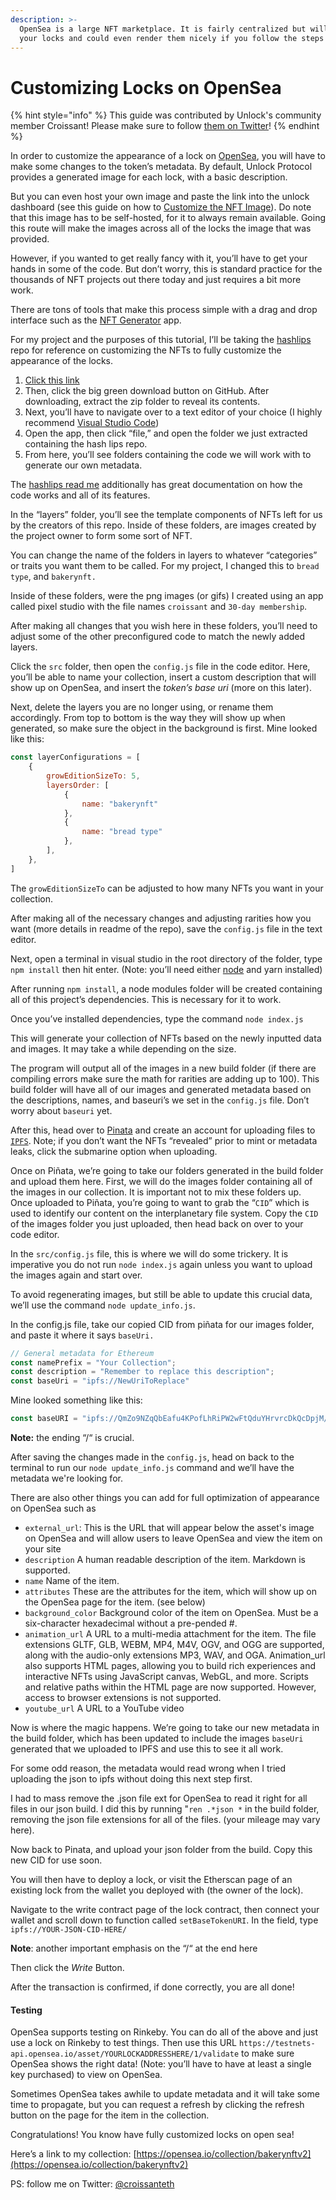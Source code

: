```yaml
---
description: >-
  OpenSea is a large NFT marketplace. It is fairly centralized but will accept
  your locks and could even render them nicely if you follow the steps below!
---
```


# Customizing Locks on OpenSea

{% hint style="info" %}
This guide was contributed by Unlock's community member Croissant! Please make sure to follow [them on Twitter](https://twitter.com/croissanteth)!
{% endhint %}

In order to customize the appearance of a lock on [OpenSea](https://opensea.io), you will have to make some changes to the token’s metadata. By default, Unlock Protocol provides a generated image for each lock, with a basic description.&#x20;

But you can even host your own image and paste the link into the unlock dashboard (see this guide on how to [Customize the NFT Image](../customizing-the-nft.md)). Do note that this image has to be self-hosted, for it to always remain available. Going this route will make the images across all of the locks the image that was provided.

However, if you wanted to get really fancy with it, you’ll have to get your hands in some of the code. But don’t worry, this is standard practice for the thousands of NFT projects out there today and just requires a bit more work.

There are tons of tools that make this process simple with a drag and drop interface such as the [NFT Generator](https://nft-generator.art/app) app.

For my project and the purposes of this tutorial, I’ll be taking the [hashlips](https://github.com/HashLips) repo for reference on customizing the NFTs to fully customize the appearance of the locks.

1. [Click this link](https://github.com/HashLips/hashlips\_art\_engine)
2. Then, click the big green download button on GitHub. After downloading, extract the zip folder to reveal its contents.
3. Next, you’ll have to navigate over to a text editor of your choice (I highly recommend [Visual Studio Code](https://code.visualstudio.com/download))
4. Open the app, then click “file,” and open the folder we just extracted containing the hash lips repo.
5. From here, you’ll see folders containing the code we will work with to generate our own metadata.

The [hashlips read me](https://github.com/HashLips/hashlips\_art\_engine/blob/main/README.md) additionally has great documentation on how the code works and all of its features.

In the “layers” folder, you’ll see the template components of NFTs left for us by the creators of this repo. Inside of these folders, are images created by the project owner to form some sort of NFT.

You can change the name of the folders in layers to whatever “categories” or traits you want them to be called. For my project, I changed this to `bread type`, and `bakerynft.`

Inside of these folders, were the png images (or gifs) I created using an app called pixel studio with the file names `croissant` and `30-day membership`.

After making all changes that you wish here in these folders, you’ll need to adjust some of the other preconfigured code to match the newly added layers.

Click the `src` folder, then open the `config.js` file in the code editor. Here, you’ll be able to name your collection, insert a custom description that will show up on OpenSea, and insert the _token’s base uri_ (more on this later).

Next, delete the layers you are no longer using, or rename them accordingly. From top to bottom is the way they will show up when generated, so make sure the object in the background is first. Mine looked like this:

```javascript
const layerConfigurations = [
    { 
        growEditionSizeTo: 5, 
        layersOrder: [
            { 
                name: "bakerynft" 
            }, 
            { 
                name: "bread type" 
            },
        ], 
    },
]
```

The `growEditionSizeTo` can be adjusted to how many NFTs you want in your collection.

After making all of the necessary changes and adjusting rarities how you want (more details in readme of the repo), save the `config.js` file in the text editor.

Next, open a terminal in visual studio in the root directory of the folder, type `npm install` then hit enter. (Note: you’ll need either [node](https://nodejs.org/en/) and yarn installed)

After running `npm install`, a node modules folder will be created containing all of this project’s dependencies. This is necessary for it to work.

Once you’ve installed dependencies, type the command `node index.js`

This will generate your collection of NFTs based on the newly inputted data and images. It may take a while depending on the size.

The program will output all of the images in a new build folder (if there are compiling errors make sure the math for rarities are adding up to 100). This build folder will have all of our images and generated metadata based on the descriptions, names, and baseuri’s we set in the `config.js` file. Don’t worry about `baseuri` yet.

After this, head over to [Pinata](https://www.pinata.cloud) and create an account for uploading files to [`IPFS`](https://ipfs.io). Note; if you don’t want the NFTs “revealed” prior to mint or metadata leaks, click the submarine option when uploading.

Once on Piñata, we’re going to take our folders generated in the build folder and upload them here. First, we will do the images folder containing all of the images in our collection. It is important not to mix these folders up. Once uploaded to Piñata, you’re going to want to grab the “`CID`” which is used to identify our content on the interplanetary file system. Copy the `CID` of the images folder you just uploaded, then head back on over to your code editor.

In the `src/config.js` file, this is where we will do some trickery. It is imperative you do not run `node index.js` again unless you want to upload the images again and start over.

To avoid regenerating images, but still be able to update this crucial data, we’ll use the command `node update_info.js`.

In the config.js file, take our copied CID from piñata for our images folder, and paste it where it says `baseUri.`

```javascript
// General metadata for Ethereum 
const namePrefix = "Your Collection"; 
const description = "Remember to replace this description"; 
const baseUri = "ipfs://NewUriToReplace"
```

Mine looked something like this:

```javascript
const baseURI = "ipfs://QmZo9NZqQbEafu4KPofLhRiPW2wFtQduYHrvrcDkQcDpjM/"
```

**Note:** the ending “/“ is crucial.

After saving the changes made in the `config.js`, head on back to the terminal to run our `node update_info.js` command and we’ll have the metadata we're looking for.

There are also other things you can add for full optimization of appearance on OpenSea such as

* `external_url`: This is the URL that will appear below the asset's image on OpenSea and will allow users to leave OpenSea and view the item on your site
* `description` A human readable description of the item. Markdown is supported.&#x20;
* `name` Name of the item.&#x20;
* `attributes` These are the attributes for the item, which will show up on the OpenSea page for the item. (see below)&#x20;
* `background_color` Background color of the item on OpenSea. Must be a six-character hexadecimal without a pre-pended #.&#x20;
* `animation_url` A URL to a multi-media attachment for the item. The file extensions GLTF, GLB, WEBM, MP4, M4V, OGV, and OGG are supported, along with the audio-only extensions MP3, WAV, and OGA. Animation\_url also supports HTML pages, allowing you to build rich experiences and interactive NFTs using JavaScript canvas, WebGL, and more. Scripts and relative paths within the HTML page are now supported. However, access to browser extensions is not supported.&#x20;
* `youtube_url` A URL to a YouTube video&#x20;

Now is where the magic happens. We’re going to take our new metadata in the build folder, which has been updated to include the images `baseUri` generated that we uploaded to IPFS and use this to see it all work.

For some odd reason, the metadata would read wrong when I tried uploading the json to ipfs without doing this next step first.

I had to mass remove the .json file ext for OpenSea to read it right for all files in our json build. I did this by running "`ren .*json *` in the build folder, removing the json file extensions for all of the files. (your mileage may vary here).

Now back to Pinata, and upload your json folder from the build. Copy this new CID for use soon.

You will then have to deploy a lock, or visit the Etherscan page of an existing lock from the wallet you deployed with (the owner of the lock).

Navigate to the write contract page of the lock contract, then connect your wallet and scroll down to function called `setBaseTokenURI`. In the field, type `ipfs://YOUR-JSON-CID-HERE/`

**Note**: another important emphasis on the “/“ at the end here

Then click the _Write_ Button.

After the transaction is confirmed, if done correctly, you are all done!

#### Testing

OpenSea supports testing on Rinkeby. You can do all of the above and just use a lock on Rinkeby to test things. Then use this URL `https://testnets-api.opensea.io/asset/YOURLOCKADDRESSHERE/1/validate` to make sure OpenSea shows the right data! (Note: you’ll have to have at least a single key purchased) to view on OpenSea.

Sometimes OpenSea takes awhile to update metadata and it will take some time to propagate, but you can request a refresh by clicking the refresh button on the page for the item in the collection.

Congratulations! You know have fully customized locks on open sea!

Here’s a link to my collection: [https://opensea.io/collection/bakerynftv2](https://opensea.io/collection/bakerynftv2)

PS: follow me on Twitter: [@croissanteth](https://twitter.com/croissanteth)
